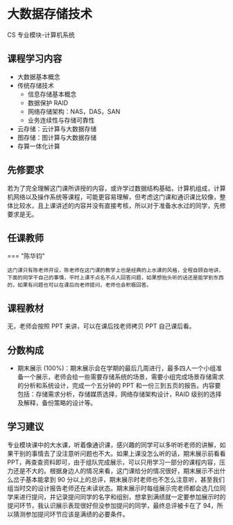 # 大数据存储技术
<div class="badges">
<span class="badge cs-badge">CS 专业模块-计算机系统</span>
</div>

## 课程学习内容

- 大数据基本概念
- 传统存储技术
    - 信息存储基本概念
    - 数据保护 RAID
    - 网络存储架构：NAS，DAS，SAN
    - 业务连续性与存储可靠性
- 云存储：云计算与大数据存储
- 图存储：图计算与大数据存储
- 存算一体化计算

## 先修要求

若为了完全理解这门课所讲授的内容，或许学过数据结构基础，计算机组成，计算机网络以及操作系统等课程，可能更容易理解，但考虑这门课和通识课比较像，整体比较水，且上课讲述的内容并没有直接考核，所以对于准备水水过的同学，先修要求是无。

## 任课教师

=== "陈华钧"

    这门课只有陈老师开设，陈老师在这门课的教学上也是经典的上水课的风格，全程自顾自地讲，下面的同学干自己的事情，平时上课不点名不点人回答问题，如果想抬头听的话还是能学到东西的，如果有问题也可以在课后向老师提问，老师也会积极回答。

## 课程教材

无，老师会按照 PPT 来讲，可以在课后找老师拷贝 PPT 自己课后看。

## 分数构成

- 期末展示 (100%)：期末展示会在学期的最后几周进行，最多四人一个小组准备一个展示，老师会给一些需要存储系统的场景，需要小组完成场景存储需求的分析和系统设计，完成一个五分钟的 PPT 和一份三到五页的报告。内容要包括：存储需求分析，存储媒质选择，网络存储架构设计，RAID 级别的选择及解释，备份策略的设计等。

## 学习建议

专业模块课中的大水课，听着像通识课，感兴趣的同学可以多听听老师的讲解，如果干别的事情去了没注意听问题也不大。如果上课没怎么听的话，期末展示前看看 PPT，再查查资料即可，由于组队完成展示，可以只用学习一部分的课程内容，压力还是不大的。根据身边人的情况来看，这门课给分的情况很好，期末展示不出什么岔子基本能拿到 90 分以上的总评，期末展示时老师也不怎么注意听，甚至我们组当时交的设计报告老师还在未读状态。期末展示时每组展示完老师都会选几位同学来进行提问，并记录提问同学的名字和组别，想拿到满绩就一定要参加展示时的提问环节，我认识展示表现很好但没参加提问的同学，最终总评被卡在了 94，所以猜测参加提问环节应该是满绩的必要条件。
